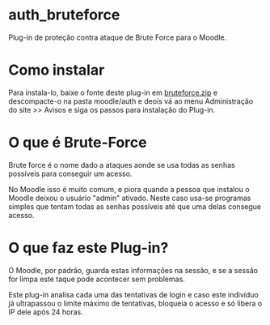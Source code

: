 # auth_bruteforce
Plug-in de proteção contra ataque de Brute Force para o Moodle.

# Como instalar
Para instala-lo, baixe o fonte deste plug-in em [bruteforce.zip](https://github.com/EduardoKrausME/auth_bruteforce/raw/master/bruteforce.zip) e descompacte-o na pasta moodle/auth e deois vá ao menu Administração do site >> Avisos e siga os passos para instalação do Plug-in.

# O que é Brute-Force
Brute force é o nome dado a ataques aonde se usa todas as senhas possíveis para conseguir um acesso.

No Moodle isso é muito comum, e piora quando a pessoa que instalou o Moodle deixou o usuário "admin" ativado. Neste caso usa-se programas simples que tentam todas as senhas possíveis até que uma delas consegue acesso.

# O que faz este Plug-in?
O Moodle, por padrão, guarda estas informações na sessão, e se a sessão for limpa este taque pode acontecer sem problemas.

Este plug-in analisa cada uma das tentativas de login e caso este indivíduo já ultrapassou o limite máximo de tentativas, bloqueia o acesso e só libera o IP dele após 24 horas.